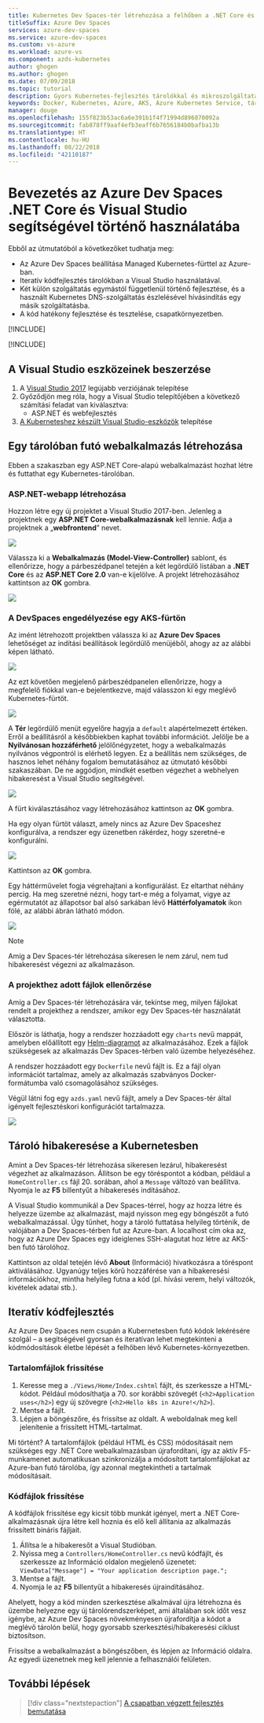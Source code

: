 ```yaml
---
title: Kubernetes Dev Spaces-tér létrehozása a felhőben a .NET Core és a Visual Studio használatával | Microsoft Docs
titleSuffix: Azure Dev Spaces
services: azure-dev-spaces
ms.service: azure-dev-spaces
ms.custom: vs-azure
ms.workload: azure-vs
ms.component: azds-kubernetes
author: ghogen
ms.author: ghogen
ms.date: 07/09/2018
ms.topic: tutorial
description: Gyors Kubernetes-fejlesztés tárolókkal és mikroszolgáltatásokkal az Azure-ban
keywords: Docker, Kubernetes, Azure, AKS, Azure Kubernetes Service, tárolók
manager: douge
ms.openlocfilehash: 155f823b53ac6a6e391b1f4f71994d896070092a
ms.sourcegitcommit: fab878ff9aaf4efb3eaff6b7656184b0bafba13b
ms.translationtype: HT
ms.contentlocale: hu-HU
ms.lasthandoff: 08/22/2018
ms.locfileid: "42110187"
---
```

# <a name="get-started-on-azure-dev-spaces-with-net-core-and-visual-studio"></a>Bevezetés az Azure Dev Spaces .NET Core és Visual Studio segítségével történő használatába

Ebből az útmutatóból a következőket tudhatja meg:

- Az Azure Dev Spaces beállítása Managed Kubernetes-fürttel az Azure-ban.
- Iteratív kódfejlesztés tárolókban a Visual Studio használatával.
- Két külön szolgáltatás egymástól függetlenül történő fejlesztése, és a használt Kubernetes DNS-szolgáltatás észlelésével hívásindítás egy másik szolgáltatásba.
- A kód hatékony fejlesztése és tesztelése, csapatkörnyezetben.

[!INCLUDE[](includes/see-troubleshooting.md)]

[!INCLUDE[](includes/portal-aks-cluster.md)]

## <a name="get-the-visual-studio-tools"></a>A Visual Studio eszközeinek beszerzése
1. A [Visual Studio 2017](https://www.visualstudio.com/vs/) legújabb verziójának telepítése
1. Győződjön meg róla, hogy a Visual Studio telepítőjében a következő számítási feladat van kiválasztva:
    * ASP.NET és webfejlesztés
1. [A Kuberneteshez készült Visual Studio-eszközök](https://aka.ms/get-azds-visualstudio) telepítése

## <a name="create-a-web-app-running-in-a-container"></a>Egy tárolóban futó webalkalmazás létrehozása

Ebben a szakaszban egy ASP.NET Core-alapú webalkalmazást hozhat létre és futtathat egy Kubernetes-tárolóban.

### <a name="create-an-aspnet-web-app"></a>ASP.NET-webapp létrehozása

Hozzon létre egy új projektet a Visual Studio 2017-ben. Jelenleg a projektnek egy **ASP.NET Core-webalkalmazásnak** kell lennie. Adja a projektnek a „**webfrontend**” nevet.

![](media/get-started-netcore-visualstudio/NewProjectDialog1.png)

Válassza ki a **Webalkalmazás (Model-View-Controller)** sablont, és ellenőrizze, hogy a párbeszédpanel tetején a két legördülő listában a **.NET Core** és az **ASP.NET Core 2.0** van-e kijelölve. A projekt létrehozásához kattintson az **OK** gombra.

![](media/get-started-netcore-visualstudio/NewProjectDialog2.png)


### <a name="enable-dev-spaces-for-an-aks-cluster"></a>A DevSpaces engedélyezése egy AKS-fürtön

Az imént létrehozott projektben válassza ki az **Azure Dev Spaces** lehetőséget az indítási beállítások legördülő menüjéből, ahogy az az alábbi képen látható.

![](media/get-started-netcore-visualstudio/LaunchSettings.png)

Az ezt követően megjelenő párbeszédpanelen ellenőrizze, hogy a megfelelő fiókkal van-e bejelentkezve, majd válasszon ki egy meglévő Kubernetes-fürtöt.

![](media/get-started-netcore-visualstudio/Azure-Dev-Spaces-Dialog.PNG)

A **Tér** legördülő menüt egyelőre hagyja a `default` alapértelmezett értéken. Erről a beállításról a későbbiekben kaphat további információt. Jelölje be a **Nyilvánosan hozzáférhető** jelölőnégyzetet, hogy a webalkalmazás nyilvános végpontról is elérhető legyen. Ez a beállítás nem szükséges, de hasznos lehet néhány fogalom bemutatásához az útmutató későbbi szakaszában. De ne aggódjon, mindkét esetben végezhet a webhelyen hibakeresést a Visual Studio segítségével.

![](media/get-started-netcore-visualstudio/Azure-Dev-Spaces-Dialog2.png)

A fürt kiválasztásához vagy létrehozásához kattintson az **OK** gombra.

Ha egy olyan fürtöt választ, amely nincs az Azure Dev Spaceshez konfigurálva, a rendszer egy üzenetben rákérdez, hogy szeretné-e konfigurálni.

![](media/get-started-netcore-visualstudio/Add-Azure-Dev-Spaces-Resource.png)

Kattintson az **OK** gombra.

 Egy háttérművelet fogja végrehajtani a konfigurálást. Ez eltarthat néhány percig. Ha meg szeretné nézni, hogy tart-e még a folyamat, vigye az egérmutatót az állapotsor bal alsó sarkában lévő **Háttérfolyamatok** ikon fölé, az alábbi ábrán látható módon.

![](media/get-started-netcore-visualstudio/BackgroundTasks.PNG)

> [!Note]
> Amíg a Dev Spaces-tér létrehozása sikeresen le nem zárul, nem tud hibakeresést végezni az alkalmazáson.

### <a name="look-at-the-files-added-to-project"></a>A projekthez adott fájlok ellenőrzése
Amíg a Dev Spaces-tér létrehozására vár, tekintse meg, milyen fájlokat rendelt a projekthez a rendszer, amikor egy Dev Spaces-tér használatát választotta.

Először is láthatja, hogy a rendszer hozzáadott egy `charts` nevű mappát, amelyben előállított egy [Helm-diagramot](https://docs.helm.sh) az alkalmazásához. Ezek a fájlok szükségesek az alkalmazás Dev Spaces-térben való üzembe helyezéséhez.

A rendszer hozzáadott egy `Dockerfile` nevű fájlt is. Ez a fájl olyan információt tartalmaz, amely az alkalmazás szabványos Docker-formátumba való csomagolásához szükséges.

Végül látni fog egy `azds.yaml` nevű fájlt, amely a Dev Spaces-tér által igényelt fejlesztéskori konfigurációt tartalmazza.

![](media/get-started-netcore-visualstudio/ProjectFiles.png)

## <a name="debug-a-container-in-kubernetes"></a>Tároló hibakeresése a Kubernetesben
Amint a Dev Spaces-tér létrehozása sikeresen lezárul, hibakeresést végezhet az alkalmazáson. Állítson be egy töréspontot a kódban, például a `HomeController.cs` fájl 20. sorában, ahol a `Message` változó van beállítva. Nyomja le az **F5** billentyűt a hibakeresés indításához. 

A Visual Studio kommunikál a Dev Spaces-térrel, hogy az hozza létre és helyezze üzembe az alkalmazást, majd nyisson meg egy böngészőt a futó webalkalmazással. Úgy tűnhet, hogy a tároló futtatása helyileg történik, de valójában a Dev Spaces-térben fut az Azure-ban. A localhost cím oka az, hogy az Azure Dev Spaces egy ideiglenes SSH-alagutat hoz létre az AKS-ben futó tárolóhoz.

Kattintson az oldal tetején lévő **About** (Információ) hivatkozásra a töréspont aktiválásához. Ugyanúgy teljes körű hozzáférése van a hibakeresési információkhoz, mintha helyileg futna a kód (pl. hívási verem, helyi változók, kivételek adatai stb.).

## <a name="iteratively-develop-code"></a>Iteratív kódfejlesztés

Az Azure Dev Spaces nem csupán a Kubernetesben futó kódok lekérésére szolgál – a segítségével gyorsan és iteratívan lehet megtekinteni a kódmódosítások életbe lépését a felhőben lévő Kubernetes-környezetben.

### <a name="update-a-content-file"></a>Tartalomfájlok frissítése
1. Keresse meg a `./Views/Home/Index.cshtml` fájlt, és szerkessze a HTML-kódot. Például módosíthatja a 70. sor korábbi szövegét (`<h2>Application uses</h2>`) egy új szövegre (`<h2>Hello k8s in Azure!</h2>`).
1. Mentse a fájlt.
1. Lépjen a böngészőre, és frissítse az oldalt. A weboldalnak meg kell jelenítenie a frissített HTML-tartalmat.

Mi történt? A tartalomfájlok (például HTML és CSS) módosításait nem szükséges egy .NET Core webalkalmazásban újrafordítani, így az aktív F5-munkamenet automatikusan szinkronizálja a módosított tartalomfájlokat az Azure-ban futó tárolóba, így azonnal megtekintheti a tartalmak módosításait.

### <a name="update-a-code-file"></a>Kódfájlok frissítése
A kódfájlok frissítése egy kicsit több munkát igényel, mert a .NET Core-alkalmazásnak újra létre kell hoznia és elő kell állítania az alkalmazás frissített bináris fájljait.

1. Állítsa le a hibakeresőt a Visual Studióban.
1. Nyissa meg a `Controllers/HomeController.cs` nevű kódfájlt, és szerkessze az Információ oldalon megjelenő üzenetet: `ViewData["Message"] = "Your application description page.";`
1. Mentse a fájlt.
1. Nyomja le az **F5** billentyűt a hibakeresés újraindításához. 

Ahelyett, hogy a kód minden szerkesztése alkalmával újra létrehozna és üzembe helyezne egy új tárolórendszerképet, ami általában sok időt vesz igénybe, az Azure Dev Spaces növekményesen újrafordítja a kódot a meglévő tárolón belül, hogy gyorsabb szerkesztési/hibakeresési ciklust biztosítson.

Frissítse a webalkalmazást a böngészőben, és lépjen az Információ oldalra. Az egyedi üzenetnek meg kell jelennie a felhasználói felületen.

## <a name="next-steps"></a>További lépések

> [!div class="nextstepaction"]
> [A csapatban végzett fejlesztés bemutatása](team-development-netcore-visualstudio.md)
